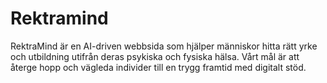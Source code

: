 # Rektramind
RektraMind är en AI-driven webbsida som hjälper människor hitta rätt yrke och utbildning utifrån deras psykiska och fysiska hälsa. Vårt mål är att återge hopp och vägleda individer till en trygg framtid med digitalt stöd.
